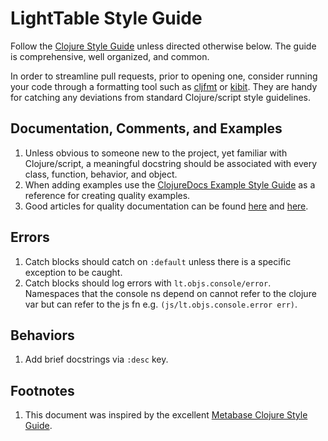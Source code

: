 # LightTable Style Guide

Follow the [Clojure Style Guide](https://github.com/bbatsov/clojure-style-guide) unless directed otherwise below. The guide is comprehensive, well organized, and common.

In order to streamline pull requests, prior to opening one, consider running your code through a formatting tool such as [cljfmt](https://github.com/weavejester/cljfmt) or [kibit](https://github.com/jonase/kibit). They are handy for catching any deviations from standard Clojure/script style guidelines.

## Documentation, Comments, and Examples

1. Unless obvious to someone new to the project, yet familiar with Clojure/script, a meaningful docstring should be associated with every class, function, behavior, and object.
2. When adding examples use the [ClojureDocs Example Style Guide](https://clojuredocs.org/examples-styleguide) as a reference for creating quality examples.
3. Good articles for quality documentation can be found [here](https://jacobian.org/writing/great-documentation/) and [here](https://bradfults.com/the-best-api-documentation-b9e46400379a).

## Errors

1. Catch blocks should catch on `:default` unless there is a specific exception to be caught.
1. Catch blocks should log errors with `lt.objs.console/error`. Namespaces that the console
  ns depend on cannot refer to the clojure var but can refer to the js fn e.g.
  `(js/lt.objs.console.error err)`.

## Behaviors

1. Add brief docstrings via `:desc` key.

## Footnotes

1. This document was inspired by the excellent [Metabase Clojure Style Guide](https://github.com/metabase/metabase/wiki/Metabase-Clojure-Style-Guide).
